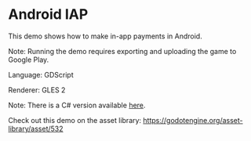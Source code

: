 # Android IAP

This demo shows how to make in-app payments in Android.

Note: Running the demo requires exporting and uploading the game to Google Play.

Language: GDScript

Renderer: GLES 2

Note: There is a C# version available
[here](https://github.com/godotengine/godot-demo-projects/tree/master/mono/android_iap).

Check out this demo on the asset library: https://godotengine.org/asset-library/asset/532
